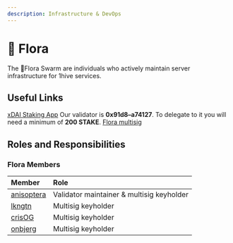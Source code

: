 ```yaml
---
description: Infrastructure & DevOps
---
```


# 🌺 Flora

The 🌺Flora Swarm are individuals who actively maintain server infrastructure for 1hive services.

## Useful Links 

 [xDAI Staking App](https://blockscout.com/poa/xdai/validators) Our validator is **0x91d8–a74127**. To delegate to it you will need a minimum of **200 STAKE**.
 [Flora multisig](https://xdai.gnosis-safe.io/app/#/safes/0x91d8116fA60516Cf25E258Ef14dEaAcAf7a74127/balances)

## Roles and Responsibilities

### Flora Members

| Member | Role |
| :--- | :--- |
| [anisoptera](https://github.com/anisoptera) | Validator maintainer & multisig keyholder |
| [lkngtn](https://github.com/lkngtn) | Multisig keyholder |
| [crisOG](https://github.com/crisog) | Multisig keyholder |
| [onbjerg](https://github.com/onbjerg) | Multisig keyholder |
